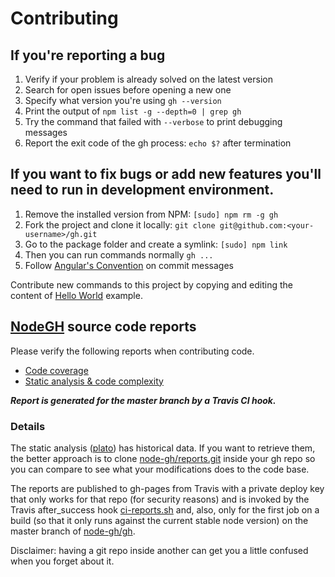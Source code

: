 # Contributing

## If you're reporting a bug

1.  Verify if your problem is already solved on the latest version
2.  Search for open issues before opening a new one
3.  Specify what version you're using `gh --version`
4.  Print the output of `npm list -g --depth=0 | grep gh`
5.  Try the command that failed with `--verbose` to print debugging messages
6.  Report the exit code of the gh process: `echo $?` after termination

## If you want to fix bugs or add new features you'll need to run in development environment.

1.  Remove the installed version from NPM: `[sudo] npm rm -g gh`
2.  Fork the project and clone it locally: `git clone git@github.com:<your-username>/gh.git`
3.  Go to the package folder and create a symlink: `[sudo] npm link`
4.  Then you can run commands normally `gh ...`
5.  Follow [Angular's Convention](https://github.com/conventional-changelog/conventional-changelog/tree/master/packages/conventional-changelog-angular#readme) on commit messages

Contribute new commands to this project by copying and editing the content of [Hello World](https://github.com/node-gh/gh/blob/master/lib/cmds/hello.js) example.

## [NodeGH](nodegh.io) source code reports

Please verify the following reports when contributing code.

-   [Code coverage](https://node-gh.github.io/reports/coverage/lcov-report/index.html)
-   [Static analysis & code complexity](https://node-gh.github.io/reports/complexity/)

**_Report is generated for the master branch by a Travis CI hook._**

### Details

The static analysis ([plato](https://github.com/es-analysis/plato)) has historical data. If you want to retrieve them, the better approach is to clone [node-gh/reports.git](https://github.com/node-gh/reports) inside your gh repo so you can compare to see what your modifications does to the code base.

The reports are published to gh-pages from Travis with a private deploy key that only works for that repo (for security reasons) and is invoked by the Travis after_success hook [ci-reports.sh](https://github.com/node-gh/gh/blob/master/scripts/ci-reports.sh) and, also, only for the first job on a build (so that it only runs against the current stable node version) on the master branch of [node-gh/gh](https://travis-ci.org/node-gh/gh).

Disclaimer: having a git repo inside another can get you a little confused when you forget about it.
